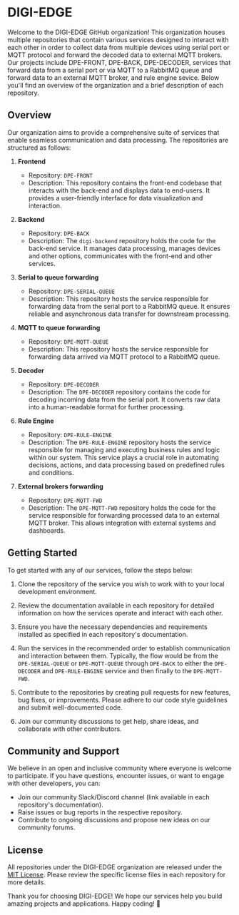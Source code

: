 # DIGI-EDGE

Welcome to the DIGI-EDGE GitHub organization! This organization houses multiple repositories that contain various services designed to interact with each other in order to collect data from multiple devices using serial port or MQTT protocol and forward the decoded data to external MQTT brokers. Our projects include DPE-FRONT, DPE-BACK, DPE-DECODER, services that forward data from a serial port or via MQTT to a RabbitMQ queue and forward data to an external MQTT broker, and rule engine sevice. Below you'll find an overview of the organization and a brief description of each repository.

## Overview

Our organization aims to provide a comprehensive suite of services that enable seamless communication and data processing. The repositories are structured as follows:

1. **Frontend**
   - Repository: `DPE-FRONT`
   - Description: This repository contains the front-end codebase that interacts with the back-end and displays data to end-users. It provides a user-friendly interface for data visualization and interaction.

2. **Backend**
   - Repository: `DPE-BACK`
   - Description: The `digi-backend` repository holds the code for the back-end service. It manages data processing, manages devices and other options, communicates with the front-end and other services.

3. **Serial to queue forwarding**
   - Repository: `DPE-SERIAL-QUEUE`
   - Description: This repository hosts the service responsible for forwarding data from the serial port to a RabbitMQ queue. It ensures reliable and asynchronous data transfer for downstream processing.

4. **MQTT to queue forwarding**
   - Repository: `DPE-MQTT-QUEUE`
   - Description: This repository hosts the service responsible for forwarding data arrived via MQTT protocol to a RabbitMQ queue.

5. **Decoder**
   - Repository: `DPE-DECODER`
   - Description: The `DPE-DECODER` repository contains the code for decoding incoming data from the serial port. It converts raw data into a human-readable format for further processing.

6. **Rule Engine**
   - Repository: `DPE-RULE-ENGINE`
   - Description: The `DPE-RULE-ENGINE` repository hosts the service responsible for managing and executing business rules and logic within our system. This service plays a crucial role in automating decisions, actions, and data processing based on predefined rules and conditions.

7. **External brokers forwarding**
   - Repository: `DPE-MQTT-FWD`
   - Description: The `DPE-MQTT-FWD` repository holds the code for the service responsible for forwarding processed data to an external MQTT broker. This allows integration with external systems and dashboards.

## Getting Started

To get started with any of our services, follow the steps below:

1. Clone the repository of the service you wish to work with to your local development environment.

2. Review the documentation available in each repository for detailed information on how the services operate and interact with each other.

3. Ensure you have the necessary dependencies and requirements installed as specified in each repository's documentation.

4. Run the services in the recommended order to establish communication and interaction between them. Typically, the flow would be from the `DPE-SERIAL-QUEUE` or `DPE-MQTT-QUEUE` through `DPE-BACK` to either the `DPE-DECODER` and `DPE-RULE-ENGINE` service and then finally to the `DPE-MQTT-FWD`.

5. Contribute to the repositories by creating pull requests for new features, bug fixes, or improvements. Please adhere to our code style guidelines and submit well-documented code.

6. Join our community discussions to get help, share ideas, and collaborate with other contributors.

## Community and Support

We believe in an open and inclusive community where everyone is welcome to participate. If you have questions, encounter issues, or want to engage with other developers, you can:

- Join our community Slack/Discord channel (link available in each repository's documentation).
- Raise issues or bug reports in the respective repository.
- Contribute to ongoing discussions and propose new ideas on our community forums.

## License

All repositories under the DIGI-EDGE organization are released under the [MIT License](https://opensource.org/licenses/MIT). Please review the specific license files in each repository for more details.

Thank you for choosing DIGI-EDGE! We hope our services help you build amazing projects and applications. Happy coding! 🚀
